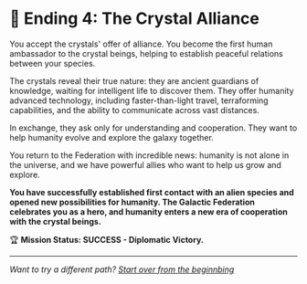 # 🤝 Ending 4: The Crystal Alliance

You accept the crystals' offer of alliance. You become the first human ambassador to the crystal beings, helping to establish peaceful relations between your species.

The crystals reveal their true nature: they are ancient guardians of knowledge, waiting for intelligent life to discover them. They offer humanity advanced technology, including faster-than-light travel, terraforming capabilities, and the ability to communicate across vast distances.

In exchange, they ask only for understanding and cooperation. They want to help humanity evolve and explore the galaxy together.

You return to the Federation with incredible news: humanity is not alone in the universe, and we have powerful allies who want to help us grow and explore.

**You have successfully established first contact with an alien species and opened new possibilities for humanity. The Galactic Federation celebrates you as a hero, and humanity enters a new era of cooperation with the crystal beings.**

🏆 **Mission Status: SUCCESS - Diplomatic Victory.**

---

*Want to try a different path? [Start over from the beginnbing](./_start-here.md)*